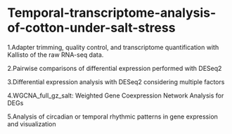 # Temporal-transcriptome-analysis-of-cotton-under-salt-stress

1.Adapter trimming, quality control, and transcriptome quantification with Kallisto of the raw RNA-seq data.

2.Pairwise comparisons of differential expression performed with DESeq2

3.Differential expression analysis with DESeq2 considering multiple factors

4.WGCNA_full_gz_salt: Weighted Gene Coexpression Network Analysis for DEGs

5.Analysis of circadian or temporal rhythmic patterns in gene expression and visualization
